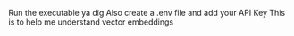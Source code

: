 Run the executable ya dig
Also create a .env file and add your API Key
This is to help me understand vector embeddings
